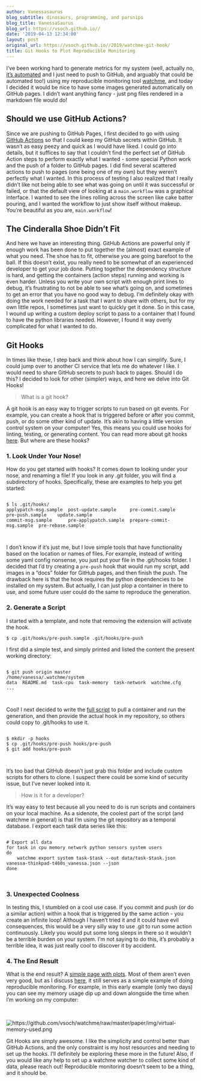 ```yaml
---
author: Vanessasaurus
blog_subtitle: dinosaurs, programming, and parsnips
blog_title: VanessaSaurus
blog_url: https://vsoch.github.io//
date: '2019-04-13 12:34:00'
layout: post
original_url: https://vsoch.github.io//2019/watchme-git-hook/
title: Git Hooks to Plot Reproducible Monitoring
---
```


<p>I’ve been working hard to generate metrics 
for my system (well, actually no, <a href="https://www.github.com/vsoch/watchme-system">it’s automated</a>
and I just need to push to GitHub, and arguably that could be automated too!) using my reproducible
monitoring tool <a href="https://vsoch.github.io/watchme" target="_blank">watchme</a>, and today I decided it would
be nice to have some images generated automatically on GitHub pages. I didn’t want anything fancy - just
png files rendered in a markdown file would do!</p>

<h2 id="should-we-use-github-actions">Should we use GitHub Actions?</h2>

<p>Since we are pushing to GitHub Pages, I first decided to go with using <a href="https://developer.github.com/actions/managing-workflows/workflow-configuration-options/">GitHub Actions</a>
so that I could keep my GitHub secrets within GitHub. It wasn’t as easy peezy and quick as I would have liked.
I could go into details, but it suffices to say that I couldn’t find the perfect set of GitHub Action steps
to perform exactly what I wanted - some special Python work and the push of a folder to GitHub pages. I did find several
scattered actions to push to pages (one being one of my own) but they weren’t perfectly what I wanted.
In this process of testing I also realized that I really didn’t like not being able to see what was going on until it was successful or
failed, or that the default view of looking at a <code class="highlighter-rouge">main.workflow</code> was a graphical interface. I wanted to see
the lines rolling across the screen like cake batter pouring, and I wanted the workflow to just show itself
without makeup. You’re beautiful as you are, <code class="highlighter-rouge">main.workflow</code>!</p>

<h2 id="the-cinderalla-shoe-didnt-fit">The Cinderalla Shoe Didn’t Fit</h2>

<p>And here we have an interesting thing. GitHub Actions are powerful only if enough work has been done
to put together the (almost) exact example of what you need. The shoe has to fit, otherwise you
are going barefoot to the ball. If this doesn’t exist, you really
need to be somewhat of an experienced developer to get your job done. Putting together the dependency structure
is hard, and getting the containers (action steps) running and working is even harder. Unless you write your
own script with enough print lines to debug, it’s frustrating to not be able to see what’s going on, and
sometimes to get an error that you have no good way to debug. I’m definitely okay with doing the work
needed for a task that I want to share with others, but for my own little repos, I sometimes just
want to quickly get it done. So in this case, I wound up writing a custom deploy script to pass to a container that I found to have
the python libraries needed. However, I found it way overly complicated for what I wanted to do.</p>

<h2 id="git-hooks">Git Hooks</h2>

<p>In times like these, I step back and think about how I can simplify. Sure, I could jump over to another CI service
that lets me do whatever I like. I would need to share GitHub secrets to push back to pages. Should I do this?
I decided to look for other (simpler) ways, and here we delve into Git Hooks!</p>

<blockquote>
  <p>What is a git hook?</p>
</blockquote>

<p>A git hook is an easy way to trigger scripts to run based on git events. For example, you can 
create a hook that is triggered before or after you commit, push, or do some other kind of update.
It’s akin to having a little version control system on your computer! Yes, this means you could
use hooks for linting, testing, or generating content. You can read more about git hooks <a href="https://git-scm.com/book/en/v2/Customizing-Git-Git-Hooks">here</a>.
But where are these hooks?</p>

<h3 id="1-look-under-your-nose">1. Look Under Your Nose!</h3>

<p>How do you get started with hooks? It comes down to looking under your nose, and renaming a file! 
If you look in any .git folder, you will find a subdirectory of hooks. Specifically, these are examples
to help you get started:</p>

<div class="language-bash highlighter-rouge"><div class="highlight"><pre class="highlight"><code>
<span class="nv">$ </span><span class="nb">ls</span> .git/hooks/
applypatch-msg.sample  post-update.sample     pre-commit.sample          pre-push.sample    update.sample
commit-msg.sample      pre-applypatch.sample  prepare-commit-msg.sample  pre-rebase.sample

</code></pre></div></div>

<p>I don’t know if it’s just me, but I love simple tools that have functionality based on the location or
names of files. For example, instead of writing some yaml config nonsense, you just put your file in the .git/hooks folder.
I decided that I’d try creating a <code class="highlighter-rouge">pre-push</code> hook that would run my script, add images in a “docs” folder
for GitHub pages, and then finish the push. The drawback here is that the hook requires the python
dependencies to be installed on my system. But actually, I can just plop a container in there to use,
and some future user could do the same to reproduce the generation.</p>

<h3 id="2-generate-a-script">2. Generate a Script</h3>

<p>I started with a template, and note that removing the extension will activate the hook.</p>

<div class="language-bash highlighter-rouge"><div class="highlight"><pre class="highlight"><code><span class="nv">$ </span>cp .git/hooks/pre-push.sample .git/hooks/pre-push
</code></pre></div></div>

<p>I first did a simple test, and simply printed and listed the content the present working directory:</p>

<div class="language-bash highlighter-rouge"><div class="highlight"><pre class="highlight"><code>
<span class="nv">$ </span>git push origin master 
/home/vanessa/.watchme/system
data  README.md  task-cpu  task-memory	task-network  watchme.cfg
...

</code></pre></div></div>

<p>Cool! I next decided to write the <a href="https://github.com/vsoch/watchme-system/blob/master/hooks/pre-push">full script</a> 
to pull a container and run the generation, and then provide the actual hook in my repository, so others could copy to .git/hooks
to use it.</p>

<div class="language-bash highlighter-rouge"><div class="highlight"><pre class="highlight"><code>
<span class="nv">$ </span>mkdir <span class="nt">-p</span> hooks
<span class="nv">$ </span>cp .git/hooks/pre-push hooks/pre-push
<span class="nv">$ </span>git add hooks/pre-push

</code></pre></div></div>

<p>It’s too bad that GitHub doesn’t just grab this folder and include custom scripts for others to clone. I suspect
there could be some kind of security issue, but I’ve never looked into it.</p>

<blockquote>
  <p>How is it for a developer?</p>
</blockquote>

<p>It’s way easy to test because all you need to do is run scripts and containers on your local machine.
As a sidenote, the coolest part of the script (and watchme in general) is that I’m using the git repository as a temporal
database. I export each task data series like this:</p>

<div class="language-bash highlighter-rouge"><div class="highlight"><pre class="highlight"><code>
<span class="c"># Export all data</span>
<span class="k">for </span>task <span class="k">in </span>cpu memory network python sensors system users
<span class="k">do
    </span>watchme <span class="nb">export </span>system task-<span class="nv">$task</span> <span class="nt">--out</span> data/task-<span class="nv">$task</span>.json vanessa-thinkpad-t460s_vanessa.json <span class="nt">--json</span>
<span class="k">done</span>

</code></pre></div></div>

<h3 id="3-unexpected-coolness">3. Unexpected Coolness</h3>

<p>In testing this, I stumbled on a cool use case. If you commit and push (or do a similar action) within a hook
that is triggered by the same action - you create an infinite loop! Although I haven’t tried it and it could
have evil consequences, this would be a very silly way to use .git to run some action continuously. Likely
you would put some long sleeps in there so it wouldn’t be a terrible burden on your system. I’m not saying to
do this, it’s probably a terrible idea, it was just really cool to discover it by accident.</p>

<h3 id="4-the-end-result">4. The End Result</h3>

<p>What is the end result? A <a href="https://vsoch.github.io/watchme-system/">simple page with plots</a>. Most of them
aren’t even very good, but as I discuss <a href="https://github.com/vsoch/watchme/blob/master/paper/paper.md#watcher-example">here</a>, 
it still serves as a simple example of doing reproducible monitoring. For example, in this early example (only two days)
you can see my memory usage dip up and down alongside the time when I’m working on my computer:</p>

<p><br /></p>

<p><img src="https://github.com/vsoch/watchme/raw/master/paper/img/virtual-memory-used.png" alt="https://github.com/vsoch/watchme/raw/master/paper/img/virtual-memory-used.png" /></p>

<p>Git Hooks are simply awesome. I like the simplicity and control better than GitHub Actions, and the
only constraint is my host resources and needing to set up the hooks. I’ll definitely be exploring
these more in the future! Also, if you would like any help to set up a watchme watcher to collect
some kind of data, please reach out! Reproducible monitoring doesn’t seem to be a thing, and
it should be.</p>